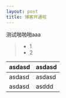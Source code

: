 ```yaml
---
layout: post
title: 博客开通啦
---
```


测试啪啪啪aaa

> * 1
> * 2


asdasd			| asdasd
----			|----
asdasd			|asdasd
asdasd			|asddd


